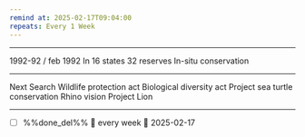 ```yaml
---
remind at: 2025-02-17T09:04:00
repeats: Every 1 Week
---
```

---
1992-92 / feb 1992
In 16 states 32 reserves
In-situ conservation 

---
Next Search
Wildlife protection act
Biological diversity act
Project sea turtle conservation
Rhino vision
Project Lion


---
- [ ] %%done_del%% 🔁 every week 📅 2025-02-17